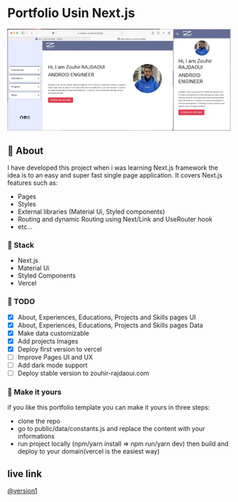 # Portfolio Usin Next.js
![Alt text](./demo/demo.jpeg?raw=true "Title")

## 📝 About 
I have developed this project when i was learning Next.js framework
the idea is to an easy and super fast single page application.
It covers Next.js features such as:
- Pages
- Styles
- External libraries (Material Ui, Styled components)
- Routing and dynamic Routing using Next/Link and UseRouter hook
- etc...

### 🔨 Stack
- Next.js
- Material Ui
- Styled Components
- Vercel 

### 🚧 TODO
- [x] About, Experiences, Educations, Projects and Skills pages UI
- [x] About, Experiences, Educations, Projects and Skills pages Data
- [x] Make data customizable
- [x] Add projects Images
- [x] Deploy first version to vercel
- [ ] Improve Pages UI and UX
- [ ] Add dark mode support
- [ ] Deploy stable version to zouhir-rajdaoui.com

### 🚧 Make it yours
if you like this portfolio template you can make it yours in three steps:
- clone the repo
- go to public/data/constants.js and replace the content with your informations
- run project locally (npm/yarn install => npm run/yarn dev) then build and deploy to your domain(vercel is the easiest way)

## live link 
[@version1](https://rajdaoui-zouhir.vercel.app)

